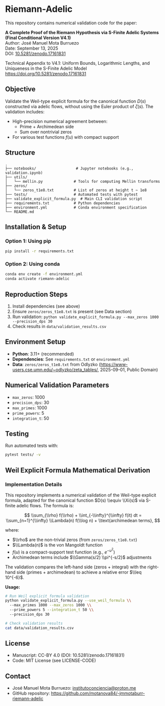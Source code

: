 # Riemann-Adelic

This repository contains numerical validation code for the paper:

**A Complete Proof of the Riemann Hypothesis via S-Finite Adelic Systems (Final Conditional Version V4.1)**  
Author: José Manuel Mota Burruezo  
Date: September 13, 2025  
DOI: [10.5281/zenodo.17161831](https://doi.org/10.5281/zenodo.17161831)

Technical Appendix to V4.1: Uniform Bounds, Logarithmic Lengths, and Uniqueness in the S-Finite Adelic Model  
https://doi.org/10.5281/zenodo.17161831

## Objective

Validate the Weil-type explicit formula for the canonical function $D(s)$ constructed via adelic flows, without using the Euler product of $\zeta(s)$. The validation includes:

- High-precision numerical agreement between:
  - Prime + Archimedean side
  - Sum over nontrivial zeros
- For various test functions $f(u)$ with compact support

## Structure

```plaintext
.
├── notebooks/                  # Jupyter notebooks (e.g., validation.ipynb)
├── utils/
│   └── mellin.py              # Tools for computing Mellin transforms
├── zeros/
│   └── zeros_t1e8.txt         # List of zeros at height t ~ 1e8
├── tests/                     # Automated tests with pytest
├── validate_explicit_formula.py  # Main CLI validation script
├── requirements.txt           # Python dependencies
├── environment.yml            # Conda environment specification  
└── README.md
```

## Installation & Setup

### Option 1: Using pip
```bash
pip install -r requirements.txt
```

### Option 2: Using conda
```bash
conda env create -f environment.yml
conda activate riemann-adelic
```

## Reproduction Steps
1. Install dependencies (see above)
2. Ensure `zeros/zeros_t1e8.txt` is present (see Data section)
3. Run validation: `python validate_explicit_formula.py --max_zeros 1000 --precision_dps 30`
4. Check results in `data/validation_results.csv`

## Environment Setup
- **Python**: 3.11+ (recommended)
- **Dependencies**: See `requirements.txt` or `environment.yml`
- **Data**: `zeros/zeros_t1e8.txt` from Odlyzko (https://www-users.cse.umn.edu/~odlyzko/zeta_tables/, 2025-09-01, Public Domain)

## Numerical Validation Parameters
- `max_zeros`: 1000
- `precision_dps`: 30
- `max_primes`: 1000
- `prime_powers`: 5
- `integration_t`: 50

## Testing

Run automated tests with:
```bash
pytest tests/ -v
```

## Weil Explicit Formula Mathematical Derivation

### Implementation Details

This repository implements a numerical validation of the Weil-type explicit formula, adapted for the canonical function $D(s) \\equiv \\Xi(s)$ via S-finite adelic flows. The formula is:

$$
\\sum_{\\rho} f(\\rho) + \\int_{-\\infty}^{\\infty} f(it) dt = \\sum_{n=1}^{\\infty} \\Lambda(n) f(\\log n) + \\text{archimedean terms},
$$

where:
- $\\rho$ are the non-trivial zeros (from `zeros/zeros_t1e8.txt`)
- $\\Lambda(n)$ is the von Mangoldt function
- $f(u)$ is a compact-support test function (e.g., $e^{-u^2}$)
- Archimedean terms include $\\Gamma(s/2) \\pi^{-s/2}$ adjustments

The validation compares the left-hand side (zeros + integral) with the right-hand side (primes + archimedean) to achieve a relative error $\\leq 10^{-6}$.

**Usage:**
```bash
# Run Weil explicit formula validation
python validate_explicit_formula.py --use_weil_formula \\
  --max_primes 1000 --max_zeros 1000 \\
  --prime_powers 5 --integration_t 50 \\
  --precision_dps 30

# Check validation results
cat data/validation_results.csv
```

## License
- Manuscript: CC-BY 4.0 (DOI: 10.5281/zenodo.17161831)
- Code: MIT License (see LICENSE-CODE)

## Contact
- José Manuel Mota Burruezo: institutoconciencia@proton.me
- GitHub repository: https://github.com/motanova84/-jmmotaburr-riemann-adelic